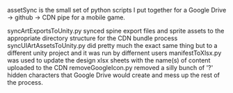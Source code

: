 assetSync is the small set of python scripts I put together for a Google Drive -> github -> CDN pipe for a mobile game.

syncArtExportsToUnity.py synced spine export files and sprite assets to the appropriate directory structure for the CDN bundle process
syncUIArtAssetsToUnity.py did pretty much the exact same thing but to a different unity project and it was run by differnent users
manifestToXlsx.py was used to update the design xlsx sheets with the name(s) of content uploaded to the CDN
removeGoogleIcon.py removed a silly bunch of '?' hidden characters that Google Drive would create and mess up the rest of the process.
